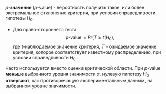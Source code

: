 $p$-**значение** ($p$-value) - вероятность получить такое, или более экстремальное отклонение критерия, при условии справедливости гипотезы $H_0$.

- Для право-стороннего теста:$$\text{p-value}=Pr(T\geq t | H_0),$$где t-наблюдаемое значение критерия, $T$ - ожидаемое значение критерия, которое соответствует известному распределению, при условии справедливости $H_0$.

Часто используется вместо оценки критической области. При $p$-value **меньше** выбранного уровня значимости $\alpha$, нулевую гипотезу $H_0$ **отвергают**, как противоречащую экспериментальным данным, на выбранном уровне значимости.